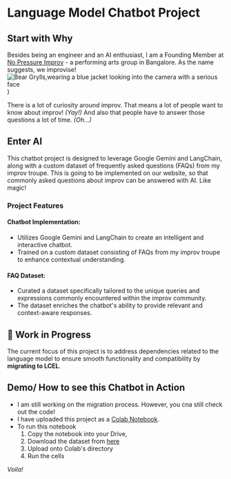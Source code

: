 # Language Model Chatbot Project

## Start with Why
Besides being an engineer and an AI enthusiast, I am a Founding Member at [No Pressure Improv](https://www.instagram.com/nopressureimprov/) - a performing arts group in Bangalore. As the name suggests, we improvise! ![Bear Grylls,wearing a blue jacket looking into the camera with a serious face](https://i.kym-cdn.com/entries/icons/mobile/000/023/987/overcome.jpg))

There is a lot of curiosity around improv. That means a lot of people want to know about improv! *(Yay!)* And also that people have to answer those questions a lot of time. *(Oh...)*

## Enter AI
This chatbot project is designed to leverage Google Gemini and LangChain, along with a custom dataset of frequently asked questions (FAQs) from my improv troupe.
This is going to be implemented on our website, so that commonly asked questions about improv can be answered with AI. Like magic!

### Project Features

#### Chatbot Implementation:
* Utilizes Google Gemini and LangChain to create an intelligent and interactive chatbot.
* Trained on a custom dataset consisting of FAQs from my improv troupe to enhance contextual understanding.

#### FAQ Dataset:
* Curated a dataset specifically tailored to the unique queries and expressions commonly encountered within the improv community.
* The dataset enriches the chatbot's ability to provide relevant and context-aware responses.

## 🚧 Work in Progress
The current focus of this project is to address dependencies related to the language model to ensure smooth functionality and compatibility by **migrating to LCEL**.

## Demo/ How to see this Chatbot in Action

* I am still working on the migration process. However, you cna still check out the code! 
* I have uploaded this project as a [Colab Notebook](https://colab.research.google.com/drive/1HuqM1v9GQDqWaXM8i5VG7CCRh1kZtX8J?usp=sharing). 
* To run this notebook
    1. Copy the notebook into your Drive, 
    2. Download the dataset from [here](improv-llm-qna/improv-qna.csv)
    3. Upload onto Colab's directory
    4. Run the cells

*Voila!*

